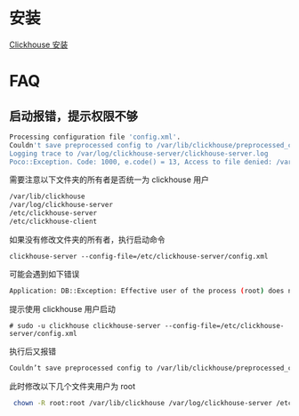 # 安装

[Clickhouse 安装](https://clickhouse.com/docs/zh/getting-started/install)

# FAQ

## 启动报错，提示权限不够

```bash
Processing configuration file 'config.xml'.
Couldn't save preprocessed config to /var/lib/clickhouse/preprocessed_configs/config.xml: Access to file denied: /var/lib/clickhouse/preprocessed_configs/config.xml
Logging trace to /var/log/clickhouse-server/clickhouse-server.log
Poco::Exception. Code: 1000, e.code() = 13, Access to file denied: /var/log/clickhouse-server/clickhouse-server.log, Stack trace (when copying this message, always include the lines below):
```

需要注意以下文件夹的所有者是否统一为 clickhouse 用户

```bash
/var/lib/clickhouse
/var/log/clickhouse-server
/etc/clickhouse-server
/etc/clickhouse-client
```

如果没有修改文件夹的所有者，执行启动命令

`clickhouse-server --config-file=/etc/clickhouse-server/config.xml`

可能会遇到如下错误

```bash
Application: DB::Exception: Effective user of the process (root) does not match the owner of the data (clickhouse). Run under ‘sudo -u clickhouse’.
```

提示使用 clickhouse 用户启动

`# sudo -u clickhouse clickhouse-server --config-file=/etc/clickhouse-server/config.xml`

执行后又报错

```bash
Couldn’t save preprocessed config to /var/lib/clickhouse/preprocessed_configs/config.xml: Access to file denied: /var/lib/clickhouse/preprocessed_configs/config.xml
```

此时修改以下几个文件夹用户为 root

```bash
 chown -R root:root /var/lib/clickhouse /var/log/clickhouse-server /etc/clickhouse-server /etc/clickhouse-client
```
